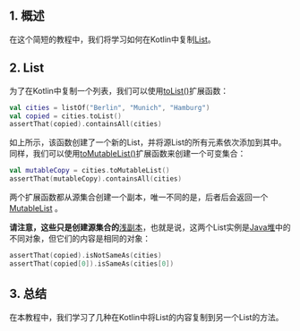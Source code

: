 ## 1. 概述

在这个简短的教程中，我们将学习如何在Kotlin中复制[List](https://www.baeldung.com/kotlin/lists)。

## 2. List

为了在Kotlin中复制一个列表，我们可以使用[toList()](https://kotlinlang.org/api/latest/jvm/stdlib/kotlin.collections/to-list.html)扩展函数：

```kotlin
val cities = listOf("Berlin", "Munich", "Hamburg")
val copied = cities.toList()
assertThat(copied).containsAll(cities)
```

如上所示，该函数创建了一个新的List，并将源List的所有元素依次添加到其中。同样，我们可以使用[toMutableList()](https://kotlinlang.org/api/latest/jvm/stdlib/kotlin.collections/to-mutable-list.html)扩展函数来创建一个可变集合：

```kotlin
val mutableCopy = cities.toMutableList()
assertThat(mutableCopy).containsAll(cities)
```

两个扩展函数都从源集合创建一个副本，唯一不同的是，后者后会返回一个[MutableList](https://kotlinlang.org/api/latest/jvm/stdlib/kotlin.collections/-mutable-list/) 。

**请注意，这些只是创建源集合的**[浅副本](https://www.baeldung.com/java-deep-copy)，也就是说，这两个List实例是[Java堆](https://www.baeldung.com/java-stack-heap)中的不同对象，但它们的内容是相同的对象：

```kotlin
assertThat(copied).isNotSameAs(cities)
assertThat(copied[0]).isSameAs(cities[0])
```

## 3. 总结

在本教程中，我们学习了几种在Kotlin中将List的内容复制到另一个List的方法。